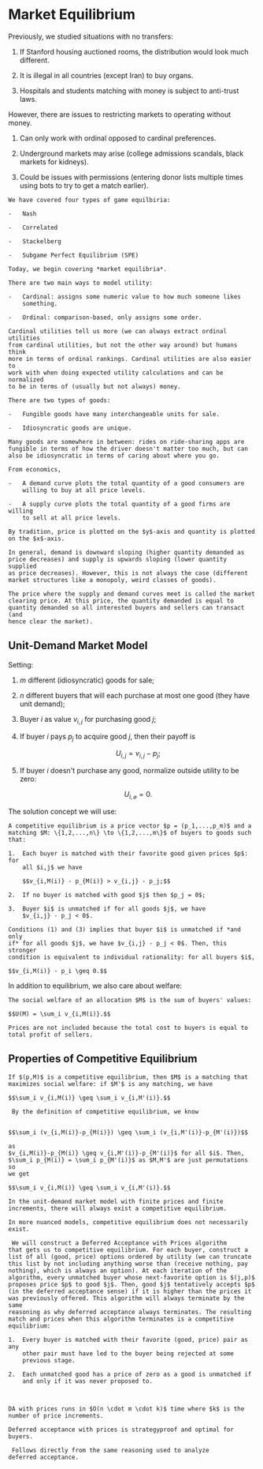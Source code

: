 # Market Equilibrium

Previously, we studied situations with no transfers:

1.  If Stanford housing auctioned rooms, the distribution would look
    much different.

2.  It is illegal in all countries (except Iran) to buy organs.

3.  Hospitals and students matching with money is subject to anti-trust
    laws.

However, there are issues to restricting markets to operating without
money.

1.  Can only work with ordinal opposed to cardinal preferences.

2.  Underground markets may arise (college admissions scandals, black
    markets for kidneys).

3.  Could be issues with permissions (entering donor lists multiple
    times using bots to try to get a match earlier).

```{prf:definition}
We have covered four types of game equilbiria:

-   Nash

-   Correlated

-   Stackelberg

-   Subgame Perfect Equilibrium (SPE)

Today, we begin covering *market equilibria*.
```

```{prf:definition}
There are two main ways to model utility:

-   Cardinal: assigns some numeric value to how much someone likes
    something.

-   Ordinal: comparison-based, only assigns some order.

Cardinal utilities tell us more (we can always extract ordinal utilities
from cardinal utilities, but not the other way around) but humans think
more in terms of ordinal rankings. Cardinal utilities are also easier to
work with when doing expected utility calculations and can be normalized
to be in terms of (usually but not always) money.
```

```{prf:definition}
There are two types of goods:

-   Fungible goods have many interchangeable units for sale.

-   Idiosyncratic goods are unique.

Many goods are somewhere in between: rides on ride-sharing apps are
fungible in terms of how the driver doesn't matter too much, but can
also be idiosyncratic in terms of caring about where you go.
```

```{prf:definition}
From economics,

-   A demand curve plots the total quantity of a good consumers are
    willing to buy at all price levels.

-   A supply curve plots the total quantity of a good firms are willing
    to sell at all price levels.

By tradition, price is plotted on the $y$-axis and quantity is plotted
on the $x$-axis.
```

```{prf:remark}
In general, demand is downward sloping (higher quantity demanded as
price decreases) and supply is upwards sloping (lower quantity supplied
as price decreases). However, this is not always the case (different
market structures like a monopoly, weird classes of goods).
```

```{prf:definition}
The price where the supply and demand curves meet is called the market
clearing price. At this price, the quantity demanded is equal to
quantity demanded so all interested buyers and sellers can transact (and
hence clear the market).
```

## Unit-Demand Market Model

Setting:

1.  $m$ different (idiosyncratic) goods for sale;

2.  $n$ different buyers that will each purchase at most one good (they
    have unit demand);

3.  Buyer $i$ as value $v_{i,j}$ for purchasing good $j$;

4.  If buyer $i$ pays $p_j$ to acquire good $j$, then their payoff is
    
    $$U_{i,j} = v_{i,j} - p_j;$$

5.  If buyer $i$ doesn't purchase any good, normalize outside utility to be zero: 

    $$U_{i, \varnothing} = 0.$$

The solution concept we will use:

```{prf:definition}
A competitive equilibrium is a price vector $p = (p_1,...,p_m)$ and a
matching $M: \{1,2,...,n\} \to \{1,2,...,m\}$ of buyers to goods such
that:

1.  Each buyer is matched with their favorite good given prices $p$: for
    all $i,j$ we have 
    
    $$v_{i,M(i)} - p_{M(i)} > v_{i,j} - p_j;$$

2.  If no buyer is matched with good $j$ then $p_j = 0$;

3.  Buyer $i$ is unmatched if for all goods $j$, we have
    $v_{i,j} - p_j < 0$.
```

```{prf:remark}
Conditions (1) and (3) implies that buyer $i$ is unmatched if *and only
if* for all goods $j$, we have $v_{i,j} - p_j < 0$. Then, this stronger
condition is equivalent to individual rationality: for all buyers $i$,

$$v_{i,M(i)} - p_i \geq 0.$$

```

In addition to equilibrium, we also care about welfare:

```{prf:definition}
The social welfare of an allocation $M$ is the sum of buyers' values:

$$U(M) = \sum_i v_{i,M(i)}.$$

```

```{prf:remark}
Prices are not included because the total cost to buyers is equal to
total profit of sellers.
```

## Properties of Competitive Equilibrium

```{prf:theorem}
If $(p,M)$ is a competitive equilibrium, then $M$ is a matching that
maximizes social welfare: if $M'$ is any matching, we have

$$\sum_i v_{i,M(i)} \geq \sum_i v_{i,M'(i)}.$$
```

```{prf:proof}
 By the definition of competitive equilibrium, we know


$$\sum_i (v_{i,M(i)}-p_{M(i)}) \geq \sum_i (v_{i,M'(i)}-p_{M'(i)})$$

as
$v_{i,M(i)}-p_{M(i)} \geq v_{i,M'(i)}-p_{M'(i)}$ for all $i$. Then,
$\sum_i p_{M(i)} = \sum_i p_{M'(i)}$ as $M,M'$ are just permutations so
we get 

$$\sum_i v_{i,M(i)} \geq \sum_i v_{i,M'(i)}.$$ 
```

```{prf:theorem}
In the unit-demand market model with finite prices and finite
increments, there will always exist a competitive equilibrium.
```

```{prf:remark}
In more nuanced models, competitive equilibrium does not necessarily
exist.
```

```{prf:proof}
 We will construct a Deferred Acceptance with Prices algorithm
that gets us to competitive equilibrium. For each buyer, construct a
list of all (good, price) options ordered by utility (we can truncate
this list by not including anything worse than (receive nothing, pay
nothing), which is always an option). At each iteration of the
algorithm, every unmatched buyer whose next-favorite option is $(j,p)$
proposes price $p$ to good $j$. Then, good $j$ tentatively accepts $p$
(in the deferred acceptance sense) if it is higher than the prices it
was previously offered. This algorithm will always terminate by the same
reasoning as why deferred acceptance always terminates. The resulting
match and prices when this algorithm terminates is a competitive
equilibrium:

1.  Every buyer is matched with their favorite (good, price) pair as any
    other pair must have led to the buyer being rejected at some
    previous stage.

2.  Each unmatched good has a price of zero as a good is unmatched if
    and only if it was never proposed to.

 
```

```{prf:remark}
DA with prices runs in $O(n \cdot m \cdot k)$ time where $k$ is the
number of price increments.
```

```{prf:proposition}
Deferred acceptance with prices is strategyproof and optimal for buyers.
```

```{prf:proof}
 Follows directly from the same reasoning used to analyze
deferred acceptance. 
```